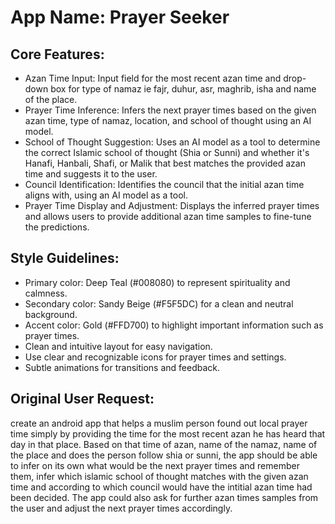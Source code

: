# **App Name**: Prayer Seeker

## Core Features:

- Azan Time Input: Input field for the most recent azan time and drop-down box for type of namaz ie fajr, duhur, asr, maghrib, isha and name of the place.
- Prayer Time Inference: Infers the next prayer times based on the given azan time, type of namaz, location, and school of thought using an AI model.
- School of Thought Suggestion: Uses an AI model as a tool to determine the correct Islamic school of thought (Shia or Sunni) and whether it's Hanafi, Hanbali, Shafi, or Malik that best matches the provided azan time and suggests it to the user.
- Council Identification: Identifies the council that the initial azan time aligns with, using an AI model as a tool.
- Prayer Time Display and Adjustment: Displays the inferred prayer times and allows users to provide additional azan time samples to fine-tune the predictions.

## Style Guidelines:

- Primary color: Deep Teal (#008080) to represent spirituality and calmness.
- Secondary color: Sandy Beige (#F5F5DC) for a clean and neutral background.
- Accent color: Gold (#FFD700) to highlight important information such as prayer times.
- Clean and intuitive layout for easy navigation.
- Use clear and recognizable icons for prayer times and settings.
- Subtle animations for transitions and feedback.

## Original User Request:
create an android app that helps a muslim person found out local prayer time simply by providing the time for the most recent azan he has heard that day in that place. Based on that time of azan, name of the namaz, name of the place and does the person follow shia or sunni, the app should be able to infer on its own what would be the next prayer times and remember them, infer which islamic school of thought matches with the given azan time and according to which council would have the intitial azan time had been decided. The app could also ask for further azan times samples from the user and adjust the next prayer times accordingly.
  